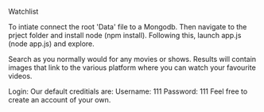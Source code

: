 Watchlist

To intiate connect the root 'Data' file to a Mongodb.
Then navigate to the prject folder and install node (npm install).
Following this, launch app.js (node app.js) and explore.

Search as you normally would for any movies or shows. Results will contain images that link to the various platform where you can watch your favourite videos.

Login:
Our default creditials are:
Username: 111
Password: 111
Feel free to create an account of your own.
